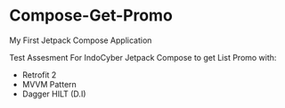 # Compose-Get-Promo
My First Jetpack Compose Application

Test Assesment For IndoCyber
Jetpack Compose to get List Promo with:

- Retrofit 2
- MVVM Pattern
- Dagger HILT (D.I)
